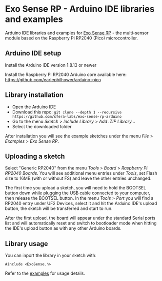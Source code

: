 # Exo Sense RP - Arduino IDE libraries and examples

Arduino IDE libraries and examples for [Exo Sense RP](https://www.sferalabs.cc/product/exo-sense-rp/) - the multi-sensor module based on the Raspberry Pi RP2040 (Pico) microcontroller.

## Arduino IDE setup

Install the Arduino IDE version 1.8.13 or newer

Install the Raspberry Pi RP2040 Arduino core available here:
https://github.com/earlephilhower/arduino-pico

## Library installation

- Open the Arduino IDE
- Download this repo: `git clone --depth 1 --recursive https://github.com/sfera-labs/exo-sense-rp-arduino`
- Go to the menu *Sketch* > *Include Library* > *Add .ZIP Library...*
- Select the downloaded folder

After installation you will see the example sketches under the menu *File* > *Examples* > *Exo Sense RP*.

## Uploading a sketch

Select "Generic RP2040" from the menu *Tools* > *Board* > *Raspberry Pi RP2040 Boards*.
You will see additional menu entries under *Tools*, set Flash size to 16MB (with or without FS) and leave the other entries unchanged.

The first time you upload a sketch, you will need to hold the BOOTSEL button down while plugging the USB cable connected to your computer, then release the BOOTSEL button.
In the menu *Tools* > *Port* you will find a RP2040 entry under UF2 Devices, select it and hit the Arduino IDE's upload button, the sketch will be transferred and start to run.

After the first upload, the board will appear under the standard Serial ports list and will automatically reset and switch to bootloader mode when hitting the IDE's upload button as with any other Arduino boards.

## Library usage

You can inport the library in your sketch with:

    #include <ExoSense.h>

Refer to the [examples](./examples) for usage details.
